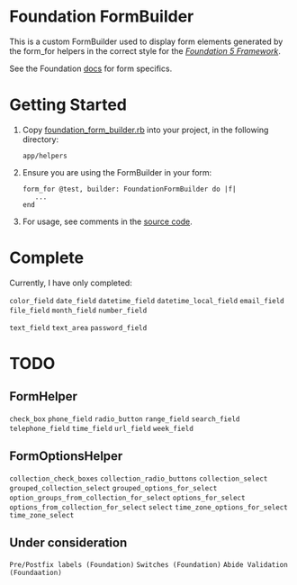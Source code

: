 # Foundation FormBuilder

This is a custom FormBuilder used to display form elements generated
by the form_for helpers in the correct style for
the [*Foundation 5 Framework*](http://foundation.zurb.com/).


See the Foundation [docs](http://foundation.zurb.com/docs/components/forms.html)
for form specifics.

# Getting Started

1.  Copy [foundation_form_builder.rb](https://github.com/ashleybye/foundation-form-builder/blob/master/app/helpers/foundation_form_builder.rb) into your project,
in the following directory:

        app/helpers

2.  Ensure you are using the FormBuilder in your form:

        form_for @test, builder: FoundationFormBuilder do |f|
           ...
        end

3.  For usage, see comments in the [source code](https://github.com/ashleybye/foundation-form-builder/blob/master/app/helpers/foundation_form_builder.rb).

# Complete

Currently, I have only completed:

`color_field`
`date_field`
`datetime_field`
`datetime_local_field`
`email_field`
`file_field`
`month_field`
`number_field`

`text_field`
`text_area`
`password_field`

# TODO

## FormHelper

`check_box`
`phone_field`
`radio_button`
`range_field`
`search_field`
`telephone_field`
`time_field`
`url_field`
`week_field`

## FormOptionsHelper

`collection_check_boxes`
`collection_radio_buttons`
`collection_select`
`grouped_collection_select`
`grouped_options_for_select`
`option_groups_from_collection_for_select`
`options_for_select`
`options_from_collection_for_select`
`select`
`time_zone_options_for_select`
`time_zone_select`

## Under consideration

`Pre/Postfix labels (Foundation)`
`Switches (Foundation)`
`Abide Validation (Foundaation)`